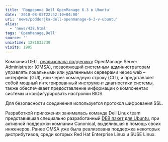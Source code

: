 ```yaml
---
title: 'Поддержка Dell OpenManage 6.3 в Ubuntu'
date: '2010-08-05T22:42:10+04:00'
uri: 'news/podderjka-dell-openmanage-6-3-v-ubuntu'
alias: 
  - 'news/438.html'
tags: 'OpenManage,Dell'
source: ''
unixtime: 1281033730
visits: 1905
---
```

Компания DELL [реализовала поддержку](http://en.community.dell.com/dell-blogs/enterprise/b/tech-center/archive/2010/07/27/dell-openmanage-6-3-for-ubuntu.aspx) OpenManage Server Administrator  (OMSA),  позволяющий системным администраторам управлять локальными или удаленными серверами через web – интерфейс (GUI), или через командную строку (CLI),  и представляет собой мощный интегрированный инструмент диагностики системы, также обеспечивает предоставление информации о компонентах системы и конфигурировать настройки BIOS.

Для безопасности соединения используется протокол шифрования SSL.

Разработкой приложения занималась команда Dell Linux team представившая  специально разработанный [DEB пакет для Ubuntu](http://linux.dell.com/repo/community/deb/), при активной поддержки компании Canonical, выделившая в помощь своих инженеров. Ранее OMSA уже была реализована поддержка некоторых дистрибутивов, среди которых Red Hat Enterprise Linux и SUSE Linux.
